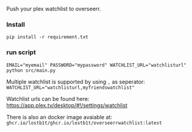 Push your plex watchlist to overseerr.

### Install
`pip install -r requirement.txt`

### run script
`EMAIL="myemail" PASSWORD="mypassword" WATCHLIST_URL="watchlisturl" python src/main.py`

Multiple watchlist is supported by  using `,` as seperator: `WATCHLIST_URL="watchlisturl,myfriendswatchlist"`

Watchlist urls can be found here: https://app.plex.tv/desktop/#!/settings/watchlist

There is also an docker image avaiable at: `ghcr.io/lostb1t/ghcr.io/lostb1t/overseerrwatchlist:latest`